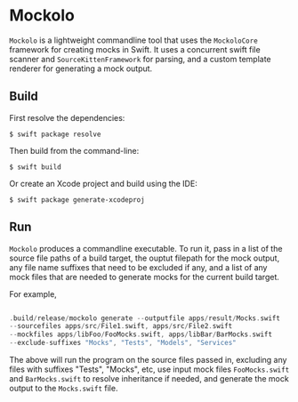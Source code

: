 

# Mockolo

`Mockolo` is a lightweight commandline tool that uses the `MockoloCore` framework for creating mocks in Swift.  It uses a concurrent swift file scanner and `SourceKittenFramework` for parsing, and a custom template renderer for generating a mock output.  


## Build

First resolve the dependencies:

```
$ swift package resolve
```

Then build from the command-line:

```
$ swift build
```

Or create an Xcode project and build using the IDE:

```
$ swift package generate-xcodeproj 
```

## Run

`Mockolo` produces a commandline executable. To run it, pass in a list of the source file paths of a build target, the ouptut filepath for the mock output, any file name suffixes that need to be excluded if any, and a list of any mock files that are needed to generate mocks for the current build target. 

For example,

```swift

.build/release/mockolo generate --outputfile apps/result/Mocks.swift 
--sourcefiles apps/src/File1.swift, apps/src/File2.swift 
--mockfiles apps/libFoo/FooMocks.swift, apps/libBar/BarMocks.swift
--exclude-suffixes "Mocks", "Tests", "Models", "Services"
```

The above will run the program on the source files passed in, excluding any files with suffixes "Tests", "Mocks", etc, use input mock files `FooMocks.swift` and `BarMocks.swift` to resolve inheritance if needed, and generate the mock output to the `Mocks.swift` file.



